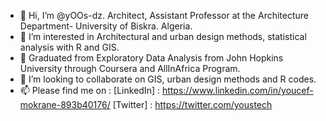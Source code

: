 - 👋 Hi, I’m @yOOs-dz. Architect, Assistant Professor at the Architecture Department- University of Biskra. Algeria.
- 👀 I’m interested in Architectural and urban design methods, statistical analysis with R and GIS.
- 🌱 Graduated from Exploratory Data Analysis from John Hopkins University through Coursera and AllInAfrica Program.
- 💞️ I’m looking to collaborate on GIS, urban design methods and R codes.
- 📫 Please find me on : 
    [LinkedIn] : https://www.linkedin.com/in/youcef-mokrane-893b40176/
    [Twitter] : https://twitter.com/youstech
<!---
yOOs-dz/yOOs-dz is a ✨ special ✨ repository because its `README.md` (this file) appears on your GitHub profile.
You can click the Preview link to take a look at your changes.
--->
